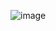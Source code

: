 ![image](https://user-images.githubusercontent.com/107851080/192287825-9e26525b-bb9e-4193-aa14-0ecc55e9152d.png)
